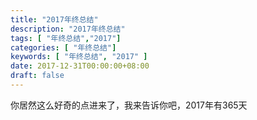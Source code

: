 ```yaml
---
title: "2017年终总结"
description: "2017年终总结"
tags: [ "年终总结","2017"]
categories: [ "年终总结"]
keywords: [ "年终总结", "2017" ]
date: 2017-12-31T00:00:00+08:00
draft: false
---
```

你居然这么好奇的点进来了，我来告诉你吧，2017年有365天